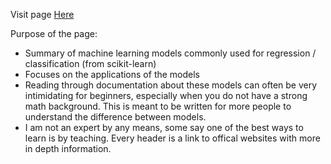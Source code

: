Visit page [Here](https://perrygraham.github.io/Model-Selection-/) 

Purpose of the page:

* Summary of machine learning models commonly used for regression / classification (from scikit-learn)
* Focuses on the applications of the models
* Reading through documentation about these models can often be very intimidating for beginners, especially when you do not have a strong math background. This is meant to be written for more people to understand the difference between models.
* I am not an expert by any means, some say one of the best ways to learn is by teaching. Every header is a link to offical websites with more in depth information.
